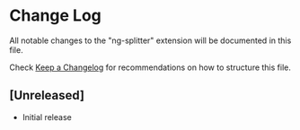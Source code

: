 # Change Log

All notable changes to the "ng-splitter" extension will be documented in this file.

Check [Keep a Changelog](http://keepachangelog.com/) for recommendations on how to structure this file.

## [Unreleased]

- Initial release